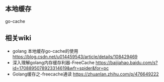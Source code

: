 ## 本地缓存

go-cache


## 相关wiki
* golang 本地缓存go-cache的使用 https://blog.csdn.net/u014459543/article/details/108429469
* 深入理解golang内存缓存利器-FreeCache https://baijiahao.baidu.com/s?id=1708895078923314619&wfr=spider&for=pc
* Golang缓存之-freecache通读 https://zhuanlan.zhihu.com/p/476649222